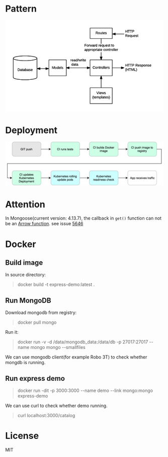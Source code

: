 # Pattern
![MVC](MVC_Express.png)

# Deployment
![deployment](deploy_flow.png)

# Attention
In Mongoose(current version: 4.13.7), the callback in `get()` function can not be an [Arrow function](https://developer.mozilla.org/en-US/docs/Web/JavaScript/Reference/Functions/Arrow_functions#No_binding_of_arguments).
see issue [5646](https://github.com/Automattic/mongoose/issues/5646)


# Docker
## Build image
In source directory:
> docker build -t express-demo:latest .

## Run MongoDB
Download mongodb from registry:
> docker pull mongo

Run it:
> docker run -v -d /data/mongodb_data:/data/db -p 27017:27017 --name mongo mongo --smallfiles

We can use mongodb client(for example Robo 3T) to check whether mongdb is running.

## Run express demo
> docker run -dit -p 3000:3000 --name demo --link mongo:mongo express-demo

We can use curl to check whether demo running.
> curl localhost:3000/catalog

# License
MIT